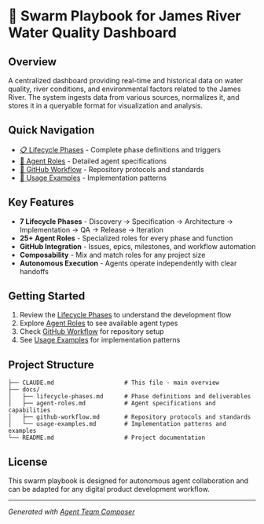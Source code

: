 # 🧠 Swarm Playbook for James River Water Quality Dashboard

## Overview
A centralized dashboard providing real-time and historical data on water quality, river conditions, and environmental factors related to the James River. The system ingests data from various sources, normalizes it, and stores it in a queryable format for visualization and analysis.

## Quick Navigation
- [📋 Lifecycle Phases](docs/lifecycle-phases.md) - Complete phase definitions and triggers
- [🤖 Agent Roles](docs/agent-roles.md) - Detailed agent specifications
- [🔄 GitHub Workflow](docs/github-workflow.md) - Repository protocols and standards
- [📖 Usage Examples](docs/usage-examples.md) - Implementation patterns

## Key Features
- **7 Lifecycle Phases** - Discovery → Specification → Architecture → Implementation → QA → Release → Iteration
- **25+ Agent Roles** - Specialized roles for every phase and function
- **GitHub Integration** - Issues, epics, milestones, and workflow automation
- **Composability** - Mix and match roles for any project size
- **Autonomous Execution** - Agents operate independently with clear handoffs

## Getting Started
1. Review the [Lifecycle Phases](docs/lifecycle-phases.md) to understand the development flow
2. Explore [Agent Roles](docs/agent-roles.md) to see available agent types
3. Check [GitHub Workflow](docs/github-workflow.md) for repository setup
4. See [Usage Examples](docs/usage-examples.md) for implementation patterns

## Project Structure
```
├── CLAUDE.md                    # This file - main overview
├── docs/
│   ├── lifecycle-phases.md      # Phase definitions and deliverables
│   ├── agent-roles.md           # Agent specifications and capabilities
│   ├── github-workflow.md       # Repository protocols and standards
│   └── usage-examples.md        # Implementation patterns and examples
└── README.md                    # Project documentation
```

## License
This swarm playbook is designed for autonomous agent collaboration and can be adapted for any digital product development workflow.

---

*Generated with [Agent Team Composer](https://github.com/ford-at-home/agent-team-composer)*
